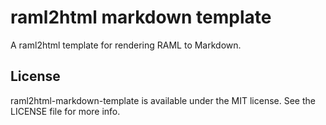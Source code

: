 # raml2html markdown template

A raml2html template for rendering RAML to Markdown.

## License
raml2html-markdown-template is available under the MIT license. See the LICENSE file for more info.
